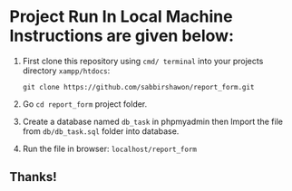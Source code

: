 # Project Run In Local Machine Instructions are given below:

1. First clone this repository using `cmd/ terminal` into your projects directory `xampp/htdocs`: 
 
    ```
    git clone https://github.com/sabbirshawon/report_form.git 
    ```
2.  Go `cd report_form` project folder.

3. Create a database named `db_task` in phpmyadmin then Import the file from `db/db_task.sql` folder into database.

4. Run the file in browser: `localhost/report_form`

## Thanks!
